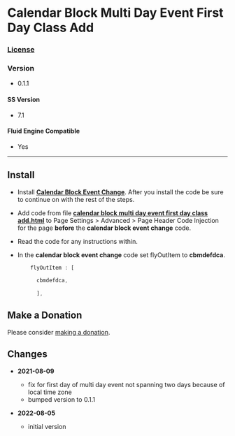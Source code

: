 # Calendar Block Multi Day Event First Day Class Add

### [License][1]

### Version

  * 0.1.1

#### SS Version

  * 7.1

#### Fluid Engine Compatible

  * Yes

---

## Install

* Install **[Calendar Block Event Change][2]**. After you install the code be
  sure to continue on with the rest of the steps.
  
* Add code from file **[calendar block multi day event first day class
  add.html][3]** to Page Settings > Advanced > Page Header Code Injection for
  the page **before** the **calendar block event change** code.
  
* Read the code for any instructions within.
  
* In the **calendar block event change** code set flyOutItem to **cbmdefdca**.
  
  ```javascript
      flyOutItem : [
      
        cbmdefdca,
        
        ],
  ```

## Make a Donation

Please consider [making a donation][4].

## Changes

* **2021-08-09**

  * fix for first day of multi day event not spanning two days because of local
    time zone
  * bumped version to 0.1.1
  
* **2022-08-05**

  * initial version

[1]: https://github.com/tomsWebConsulting/twcsl/blob/main/LICENSE.txt#L1
[2]: https://github.com/tomsWebConsulting/twcsl/tree/main/Calendar%20Block%20Event%20Change#calendar-block-event-change
[3]: calendar%20block%20multi%20day%20event%20first%20day%20class%20add.html#L1
[4]: https://github.com/tomsWebConsulting/twcsl#make-a-donation
